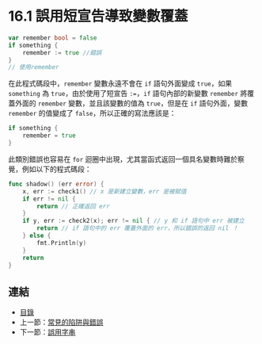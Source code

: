 # 16.1 誤用短宣告導致變數覆蓋

```go
var remember bool = false
if something {
    remember := true //錯誤
}
// 使用remember
```

在此程式碼段中，`remember` 變數永遠不會在 `if` 語句外面變成 `true`，如果 `something` 為 `true`，由於使用了短宣告 `:=`，`if` 語句內部的新變數 `remember` 將覆蓋外面的 `remember` 變數，並且該變數的值為 `true`，但是在 `if` 語句外面，變數 `remember` 的值變成了 `false`，所以正確的寫法應該是：

```go
if something {
    remember = true
}
```

此類別錯誤也容易在 `for` 迴圈中出現，尤其當函式返回一個具名變數時難於察覺，例如以下的程式碼段：

```go
func shadow() (err error) {
	x, err := check1() // x 是新建立變數，err 是被賦值
	if err != nil {
		return // 正確返回 err
	}
	if y, err := check2(x); err != nil { // y 和 if 語句中 err 被建立
		return // if 語句中的 err 覆蓋外面的 err，所以錯誤的返回 nil ！
	} else {
		fmt.Println(y)
	}
	return
}
```

## 連結

- [目錄](directory.md)
- 上一節：[常見的陷阱與錯誤](16.0.md)
- 下一節：[誤用字串](16.2.md)

